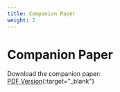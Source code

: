 ```yaml
---
title: Companion Paper
weight: 2
---
```


# Companion Paper

Download the companion paper:  
[PDF Version](whitepaper.pdf){:target="_blank"}
